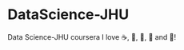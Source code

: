 DataScience-JHU
===============

Data Science-JHU coursera
I love :coffee:, :pizza:, :cake:, :car: and :dancer:!
